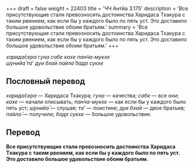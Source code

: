 +++
draft = false
weight = 22403
title = 'ЧЧ Антйа 3.175'
description = 'Все присутствующие стали превозносить достоинства Харидаса Тхакура с таким рвением, как если бы у каждого было по пять уст. Это доставило большое удовольствие обоим братьям.'
summary = 'Все присутствующие стали превозносить достоинства Харидаса Тхакура с таким рвением, как если бы у каждого было по пять уст. Это доставило большое удовольствие обоим братьям.'
+++

_харида̄сера гун̣а сабе кахе пан̃ча-мукхе  
ш́унийа̄ та’ дуи бха̄и па̄ила̄ бад̣а сукхе_

## Пословный перевод

_харида̄сера_ — Харидаса Тхакура; _гун̣а_ — качества; _сабе_ — все они; _кахе_ — начали описывать; _пан̃ча_\-_мукхе_ — как если бы у каждого было пять уст; _ш́унийа̄_ — слушая; _та’_ — поистине; _дуи_ _бха̄и_ — двое братьев; _па̄ила̄_ — получили; _бад̣а_ _сукхе_ — большое удовольствие.

## Перевод

**Все присутствующие стали превозносить достоинства Харидаса Тхакура с таким рвением, как если бы у каждого было по пять уст. Это доставило большое удовольствие обоим братьям.**
